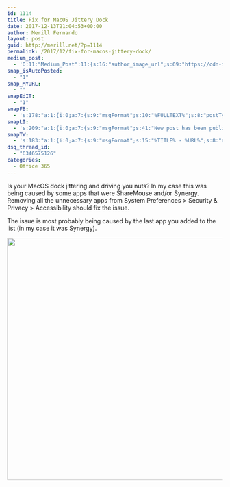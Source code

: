 ```yaml
---
id: 1114
title: Fix for MacOS Jittery Dock
date: 2017-12-13T21:04:53+00:00
author: Merill Fernando
layout: post
guid: http://merill.net/?p=1114
permalink: /2017/12/fix-for-macos-jittery-dock/
medium_post:
  - 'O:11:"Medium_Post":11:{s:16:"author_image_url";s:69:"https://cdn-images-1.medium.com/fit/c/200/200/0*nOSMyIhdQJ9325FH.jpeg";s:10:"author_url";s:26:"https://medium.com/@merill";s:11:"byline_name";N;s:12:"byline_email";N;s:10:"cross_link";s:2:"no";s:2:"id";s:12:"5d41520043be";s:21:"follower_notification";s:3:"yes";s:7:"license";s:19:"all-rights-reserved";s:14:"publication_id";s:12:"99858869fb3c";s:6:"status";s:6:"public";s:3:"url";s:66:"https://medium.com/@merill/fix-for-macos-jittery-dock-5d41520043be";}'
snap_isAutoPosted:
  - "1"
snap_MYURL:
  - ""
snapEdIT:
  - "1"
snapFB:
  - 's:178:"a:1:{i:0;a:7:{s:9:"msgFormat";s:10:"%FULLTEXT%";s:8:"postType";s:1:"T";s:9:"isAutoImg";s:1:"A";s:8:"imgToUse";s:0:"";s:9:"isAutoURL";s:1:"A";s:8:"urlToUse";s:0:"";s:2:"do";i:0;}}";'
snapLI:
  - 's:209:"a:1:{i:0;a:7:{s:9:"msgFormat";s:41:"New post has been published on %SITENAME%";s:8:"postType";s:1:"A";s:9:"isAutoImg";s:1:"A";s:8:"imgToUse";s:0:"";s:9:"isAutoURL";s:1:"A";s:8:"urlToUse";s:0:"";s:2:"do";i:0;}}";'
snapTW:
  - 's:183:"a:1:{i:0;a:7:{s:9:"msgFormat";s:15:"%TITLE% - %URL%";s:8:"attchImg";s:1:"1";s:9:"isAutoImg";s:1:"A";s:8:"imgToUse";s:0:"";s:9:"isAutoURL";s:1:"A";s:8:"urlToUse";s:0:"";s:2:"do";i:0;}}";'
dsq_thread_id:
  - "6346575126"
categories:
  - Office 365
---
```

Is your MacOS dock jittering and driving you nuts? In my case this was being caused by some apps that were ShareMouse and/or Synergy. Removing all the unnecessary apps from System Preferences &gt; Security &amp; Privacy &gt; Accessibility should fix the issue.

The issue is most probably being caused by the last app you added to the list (in my case it was Synergy).

<img class="alignnone wp-image-1117 size-large" src="https://merill.net/wp-content/uploads/2017/12/Jittery-1024x878.jpg" alt="" width="660" height="566" />
